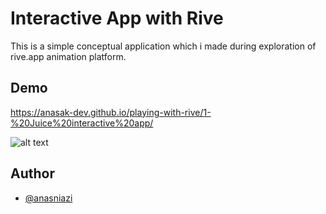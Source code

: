 
# Interactive App with Rive

This is a simple conceptual application which i made during exploration of rive.app animation
platform.


## Demo

https://anasak-dev.github.io/playing-with-rive/1-%20Juice%20interactive%20app/

![alt text](https://i.imgur.com/IV7omJw.png)
## Author

- [@anasniazi](https://anasniazi.com)

